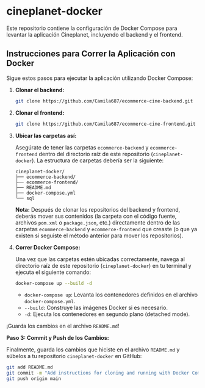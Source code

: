 # cineplanet-docker

Este repositorio contiene la configuración de Docker Compose para levantar la aplicación Cineplanet, incluyendo el backend y el frontend.

## Instrucciones para Correr la Aplicación con Docker

Sigue estos pasos para ejecutar la aplicación utilizando Docker Compose:

1.  **Clonar el backend:**
    ```bash
    git clone https://github.com/Camila687/ecommerce-cine-backend.git
    ```

2.  **Clonar el frontend:**
    ```bash
    git clone https://github.com/Camila687/ecommerce-cine-frontend.git
    ```

3.  **Ubicar las carpetas así:**

    Asegúrate de tener las carpetas `ecommerce-backend` y `ecommerce-frontend` dentro del directorio raíz de este repositorio (`cineplanet-docker`). La estructura de carpetas debería ser la siguiente:

    ```
    cineplanet-docker/
    ├── ecommerce-backend/
    ├── ecommerce-frontend/
    ├── README.md
    ├── docker-compose.yml
    └── sql
    ```

    **Nota:** Después de clonar los repositorios del backend y frontend, deberás mover sus contenidos (la carpeta con el código fuente, archivos `pom.xml` o `package.json`, etc.) directamente dentro de las carpetas `ecommerce-backend` y `ecommerce-frontend` que creaste (o que ya existen si seguiste el método anterior para mover los repositorios).

4.  **Correr Docker Compose:**

    Una vez que las carpetas estén ubicadas correctamente, navega al directorio raíz de este repositorio (`cineplanet-docker`) en tu terminal y ejecuta el siguiente comando:

    ```bash
    docker-compose up --build -d
    ```

    * `docker-compose up`: Levanta los contenedores definidos en el archivo `docker-compose.yml`.
    * `--build`: Construye las imágenes Docker si es necesario.
    * `-d`: Ejecuta los contenedores en segundo plano (detached mode).

¡Guarda los cambios en el archivo `README.md`!

**Paso 3: Commit y Push de los Cambios:**

Finalmente, guarda los cambios que hiciste en el archivo `README.md` y súbelos a tu repositorio `cineplanet-docker` en GitHub:

```bash
git add README.md
git commit -m "Add instructions for cloning and running with Docker Compose"
git push origin main
